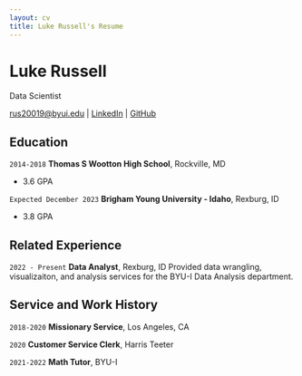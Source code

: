 ```yaml
---
layout: cv
title: Luke Russell's Resume
---
```

# Luke Russell
Data Scientist 
<div id="webaddress">
<a href="rus20019@byui.edu">rus20019@byui.edu</a>
|
 <a href="https://www.linkedin.com/in/luke-r-b52969b0/">LinkedIn</a>
| <a href="https://byuids-resumes.github.io/russell_luke_resume-1/">GitHub</a>
</div>

<!-- https://www.monique.tech/the-art-of-markdown -->

## Education

`2014-2018`
__Thomas S Wootton High School__, Rockville, MD 

- 3.6 GPA

`Expected December 2023`
__Brigham Young University - Idaho__, Rexburg, ID

- 3.8 GPA


## Related Experience

`2022 - Present`
__Data Analyst__, Rexburg, ID 
Provided data wrangling, visualizaiton, and analysis services for the BYU-I Data Analysis department. 

## Service and Work History

`2018-2020`
__Missionary Service__, Los Angeles, CA

`2020` 
__Customer Service Clerk__, Harris Teeter

`2021-2022`
__Math Tutor__, BYU-I






<!-- ### Footer

Last updated: May 2013 -->


